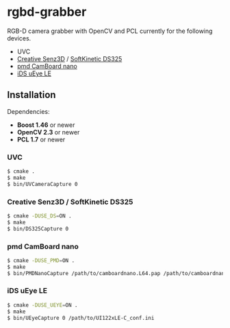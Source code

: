 rgbd-grabber
============

RGB-D camera grabber with OpenCV and PCL currently for the following devices.

* UVC
* [Creative Senz3D](http://us.creative.com/p/web-cameras/creative-senz3d) / [SoftKinetic DS325](http://www.softkinetic.com/Store/tabid/579/ProductID/6/language/en-US/Default.aspx)
* [pmd CamBoard nano](http://www.pmdtec.com/products_services/reference_design.php)
* [iDS uEye LE](http://jp.ids-imaging.com/store/produkte/kameras/usb-2-0-kameras/ueye-le.html)

Installation
------------

Dependencies:
* **Boost 1.46** or newer
* **OpenCV 2.3** or newer
* **PCL 1.7** or newer

### UVC
~~~ sh
$ cmake .
$ make
$ bin/UVCameraCapture 0
~~~

### Creative Senz3D / SoftKinetic DS325
~~~ sh
$ cmake -DUSE_DS=ON .
$ make
$ bin/DS325Capture 0
~~~

### pmd CamBoard nano
~~~ sh
$ cmake -DUSE_PMD=ON .
$ make
$ bin/PMDNanoCapture /path/to/camboardnano.L64.pap /path/to/camboardnanoproc.L64.ppp
~~~

### iDS uEye LE
~~~ sh
$ cmake -DUSE_UEYE=ON .
$ make
$ bin/UEyeCapture 0 /path/to/UI122xLE-C_conf.ini
~~~
